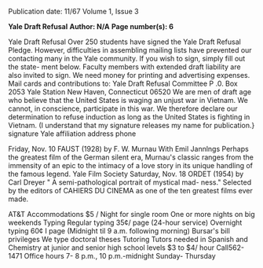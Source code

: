 Publication date: 11/67
Volume 1, Issue 3

**Yale Draft Refusal**
**Author: N/A**
**Page number(s): 6**

Yale Draft 
Refusal 
Over 250 students have signed the Yale 
Draft Refusal Pledge. However, difficulties 
in assembling mailing lists have prevented 
our contacting many in the Yale community. 
If you wish to sign, simply fill out the state-
ment below. Faculty members with extended 
draft liability are also invited to sign. 
We need money for printing and advertising 
expenses. Mail cards and contributions to: 
Yale Draft Refusal Committee 
P .0. Box 2053 
Yale Station 
New Haven, Connecticut 06520 
We are men of draft age who believe that the 
United States is waging an unjust war in Vietnam. 
We cannot, in conscience, participate in this war. We 
therefore declare our determination to refuse 
induction as long as the United States is fighting in 
Vietnam. 
(I understand that my signature releases my name for 
publication.} 
signature 
Yale affiliation 
address 
phone 


Friday, Nov. 10 
FAUST (1928) by F. W. Murnau 
With Emil Jannlngs 
Perhaps the greatest film of the German silent 
era, Murnau's classic ranges from the immensity 
of an epic to the intimacy of a love story in its 
unique handling of the famous legend. 
Yale Film 
Society 
Saturday, Nov. 18 
ORDET (1954) by Carl Dreyer 
" A semi-pathological portrait of mystical mad-
ness." Selected by the editors of CAHIERS DU 
CINEMA as one of the ten greatest films ever made. 


AT&T 
Accommodations 
$5 / Night for single room 
One or more nights on big weekends 
Typing 
Regular typing 35¢/ page 
(24-hour service) 
Overnight typing 60¢ I page 
(Midnight til 9 a.m. following morning) 
Bursar's bill privileges 
We type doctoral theses 
Tutoring 
Tutors needed in Spanish and Chemistry 
at junior and senior high school levels 
$3 to $4/ hour 
Call562- 1471 
Office hours 7- 8 p.m., 10 p.m.-midnight 
Sunday- Thursday